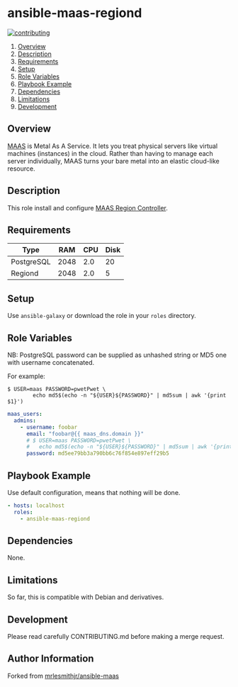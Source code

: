 # ansible-maas-regiond

[![contributing][contributing-img]](CONTRIBUTING.md)

1. [Overview](#overview)
1. [Description](#description)
1. [Requirements](#requirements)
1. [Setup](#setup)
1. [Role Variables](#role-variables)
1. [Playbook Example](#playbook-example)
1. [Dependencies](#dependencies)
1. [Limitations](#limitations)
1. [Development](#development)

## Overview

[MAAS](https://maas.io/docs/what-is-maas) is Metal As A Service. It lets you treat physical servers like virtual machines (instances)
in the cloud. Rather than having to manage each server individually, MAAS turns your bare metal
into an elastic cloud-like resource.

## Description

This role install and configure [MAAS Region Controller](https://maas.io/docs/region-controller).

## Requirements

| Type       | RAM  | CPU | Disk |
|------------|------|-----|------|
| PostgreSQL | 2048 | 2.0 | 20   |
| Regiond    | 2048 | 2.0 | 5    |


## Setup

Use `ansible-galaxy` or download the role in your `roles` directory.

## Role Variables

NB: PostgreSQL password can be supplied as unhashed string or MD5 one with username concatenated.

For example:
```shell
$ USER=maas PASSWORD=pwetPwet \
        echo md5$(echo -n "${USER}${PASSWORD}" | md5sum | awk '{print $1}')
```

```yaml
maas_users:
  admins:
    - username: foobar
      email: "foobar@{{ maas_dns.domain }}"
      # $ USER=maas PASSWORD=pwetPwet \
      #   echo md5$(echo -n "${USER}${PASSWORD}" | md5sum | awk '{print $1}')
      password: md5ee79bb3a790bb6c76f854e897eff29b5
```

## Playbook Example

Use default configuration, means that nothing will be done.

```yaml
- hosts: localhost
  roles:
    - ansible-maas-regiond
```

## Dependencies

None.

## Limitations

So far, this is compatible with Debian and derivatives.

## Development

Please read carefully CONTRIBUTING.md before making a merge request.

[contributing-img]: https://img.shields.io/badge/contributing--grey.svg

## Author Information

Forked from [mrlesmithjr/ansible-maas](https://github.com/mrlesmithjr/ansible-maas)
